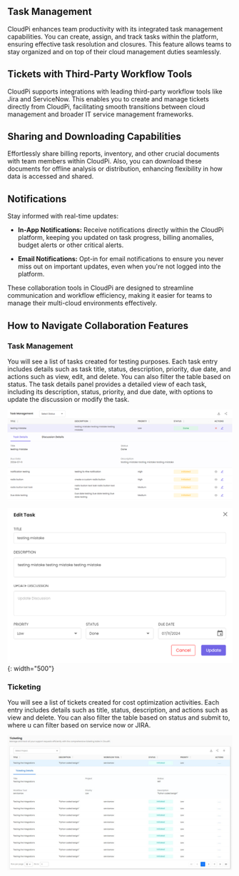 <!-- ## Team Collaboration -->
<!-- <img src="images/noun-team-1260449.svg" alt="SVG Image" width="100"> -->
## Task Management

CloudPi enhances team productivity with its integrated task management capabilities. You can create, assign, and track tasks within the platform, ensuring effective task resolution and closures. This feature allows teams to stay organized and on top of their cloud management duties seamlessly.

## Tickets with Third-Party Workflow Tools

CloudPi supports integrations with leading third-party workflow tools like Jira and ServiceNow. This enables you to create and manage tickets directly from CloudPi, facilitating smooth transitions between cloud management and broader IT service management frameworks.

## Sharing and Downloading Capabilities

Effortlessly share billing reports, inventory, and other crucial documents with team members within CloudPi. Also, you can download these documents for offline analysis or distribution, enhancing flexibility in how data is accessed and shared.

## Notifications

Stay informed with real-time updates:

- **In-App Notifications:** Receive notifications directly within the CloudPi platform, keeping you updated on task progress, billing anomalies, budget alerts or other critical alerts.

- **Email Notifications:** Opt-in for email notifications to ensure you never miss out on important updates, even when you're not logged into the platform.

These collaboration tools in CloudPi are designed to streamline communication and workflow efficiency, making it easier for teams to manage their multi-cloud environments effectively.

## How to Navigate Collaboration Features 

### Task Management

You will see a list of tasks created for testing purposes. Each task entry includes details such 
as task title, status, description, priority, due date, and actions such as view, edit, and
delete. You can also filter the table based on status. The task details panel provides a 
detailed view of each task, including its description, status, priority, and due date, with 
options to update the discussion or modify the task. 

![Task](images/tm1.png)

![Task](images/edittask1.png){: width="500"}

### Ticketing

You will see a list of tickets created for cost optimization activities. Each entry includes details such as title, status, description, and actions such as view and delete. You can also filter the table based on status and submit to, where u can filter based on service now or JIRA. 

![Ticket](https://github.com/PurpleDataInc-TX/mkdocs/blob/0f06f1bf160f5fff4bd1f27dab64619d1ff5256e/docs/images/Ticketing.jpg)

